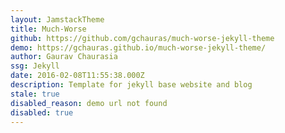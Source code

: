 ```yaml
---
layout: JamstackTheme
title: Much-Worse
github: https://github.com/gchauras/much-worse-jekyll-theme
demo: https://gchauras.github.io/much-worse-jekyll-theme/
author: Gaurav Chaurasia
ssg: Jekyll
date: 2016-02-08T11:55:38.000Z
description: Template for jekyll base website and blog
stale: true
disabled_reason: demo url not found
disabled: true
---
```

